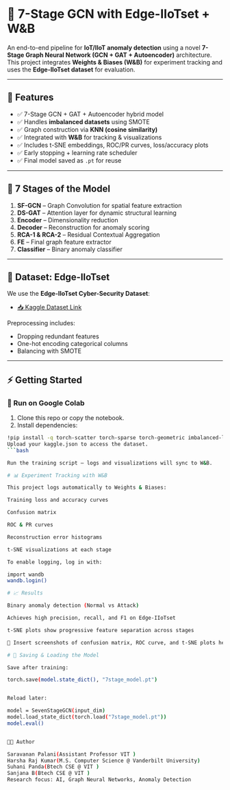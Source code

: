 # 🔐 7-Stage GCN with Edge-IIoTset + W&B  

An end-to-end pipeline for **IoT/IIoT anomaly detection** using a novel **7-Stage Graph Neural Network (GCN + GAT + Autoencoder)** architecture. This project integrates **Weights & Biases (W&B)** for experiment tracking and uses the **Edge-IIoTset dataset** for evaluation.  

---

## 📌 Features  
- ✅ 7-Stage GCN + GAT + Autoencoder hybrid model  
- ✅ Handles **imbalanced datasets** using SMOTE  
- ✅ Graph construction via **KNN (cosine similarity)**  
- ✅ Integrated with **W&B** for tracking & visualizations  
- ✅ Includes t-SNE embeddings, ROC/PR curves, loss/accuracy plots  
- ✅ Early stopping + learning rate scheduler  
- ✅ Final model saved as `.pt` for reuse  

---

## 🧠 7 Stages of the Model  
1. **SF-GCN** – Graph Convolution for spatial feature extraction  
2. **DS-GAT** – Attention layer for dynamic structural learning  
3. **Encoder** – Dimensionality reduction  
4. **Decoder** – Reconstruction for anomaly scoring  
5. **RCA-1 & RCA-2** – Residual Contextual Aggregation  
6. **FE** – Final graph feature extractor  
7. **Classifier** – Binary anomaly classifier  

---

## 📂 Dataset: Edge-IIoTset  

We use the **Edge-IIoTset Cyber-Security Dataset**:  
- [📥 Kaggle Dataset Link](https://www.kaggle.com/datasets/mohamedamineferrag/edgeiiotset-cyber-security-dataset-of-iot-iiot)  

Preprocessing includes:  
- Dropping redundant features  
- One-hot encoding categorical columns  
- Balancing with SMOTE  

---

## ⚡ Getting Started  

### 🔹 Run on Google Colab  

1. Clone this repo or copy the notebook.  
2. Install dependencies:  

```bash
!pip install -q torch-scatter torch-sparse torch-geometric imbalanced-learn matplotlib seaborn wandb
Upload your kaggle.json to access the dataset.
```bash

Run the training script — logs and visualizations will sync to W&B.

# 📊 Experiment Tracking with W&B

This project logs automatically to Weights & Biases:

Training loss and accuracy curves

Confusion matrix

ROC & PR curves

Reconstruction error histograms

t-SNE visualizations at each stage

To enable logging, log in with:

import wandb
wandb.login()

# 📈 Results

Binary anomaly detection (Normal vs Attack)

Achieves high precision, recall, and F1 on Edge-IIoTset

t-SNE plots show progressive feature separation across stages

📌 Insert screenshots of confusion matrix, ROC curve, and t-SNE plots here

# 💾 Saving & Loading the Model

Save after training:

torch.save(model.state_dict(), "7stage_model.pt")


Reload later:

model = SevenStageGCN(input_dim)
model.load_state_dict(torch.load("7stage_model.pt"))
model.eval()


👨‍💻 Author

Saravanan Palani(Assistant Professor VIT )
Harsha Raj Kumar(M.S. Computer Science @ Vanderbilt University)
Suhani Panda(Btech CSE @ VIT )
Sanjana B(Btech CSE @ VIT )
Research focus: AI, Graph Neural Networks, Anomaly Detection
